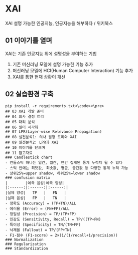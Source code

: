 # XAI
XAI 설명 가능한 인공지능, 인공지능을 해부하다 / 위키북스

## 01 이야기를 열며
XAI는 기존 인공지능 위에 설명성을 부여하는 기법
1. 기존 머신러닝 모델에 설명 가능한 기능 추가
2. 머신러닝 모델에 HCI(Human Computer Interaction) 기능 추가
3. XAI를 통한 현재 상황이 개선
## 02 실습환경 구축
<pre><code>pip install -r requirements.txt<\code><\pre>
## 03 XAI 개발 준비
## 04 의사 결정 트리
## 05 대리 분석
## 06 필터 시각화
## 07 LPR(Layer-wise Relevance Propagation)
## 08 실전분석1: 의사 결정 트리와 XAI
## 09 실전분석2: LPR과 XAI
## 10 이야기를 닫으며
## 11 참고자료
### Candlestick chart
- 캔들스틱 하나는 일간, 월간, 연간 집계된 통계 누적치 될 수 있다
- 스틱 안에는 최댓값, 최솟값, 평균, 중간값 등 다양한 통계 누적 가능
- 상위25%=upper shadow, 하위25%=lower shadow
### confusion matrix
|        |예측 음성|예측 양성|
|:------:|:------:|:------:|
|실제 양성|   TP   |   FN   |
|실제 음성|   FP   |   TN   |
- 정확도 (Accuracy) = (TP+TN)/ALL
- 에러율 (Error) = (FN+FP)/ALL
- 정밀성 (Precision) = TP/(TP+FP)
- 민감도 (Sensitivity, Recall) = TP/((TP+FN)
- 특이성 (Specificity) = TN/(TN+FP)
- 낙제율 (Fallout) = TP/(FP+TN)
- F1-점수 (F1-score) = 2×(1/(1/recall+1/precision))
### Normalization
### Regularization
### Standardization
